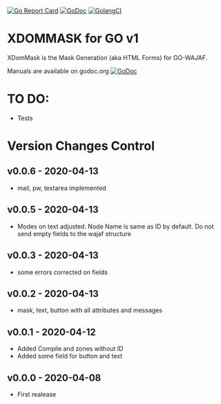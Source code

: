 [![Go Report Card](https://goreportcard.com/badge/github.com/webability-go/xdommask)](https://goreportcard.com/report/github.com/webability-go/xdommask)
[![GoDoc](https://godoc.org/github.com/webability-go/xdommask?status.png)](https://godoc.org/github.com/webability-go/xdommask)
[![GolangCI](https://golangci.com/badges/github.com/webability-go/xdommask.svg)](https://golangci.com)

XDOMMASK for GO v1
=============================

XDomMask is the Mask Generation (aka HTML Forms) for GO-WAJAF.

Manuals are available on godoc.org [![GoDoc](https://godoc.org/github.com/webability-go/wajaf?status.png)](https://godoc.org/github.com/webability-go/xdommask)

TO DO:
======
- Tests

Version Changes Control
=======================

v0.0.6 - 2020-04-13
------------------------
- mail, pw, textarea implemented

v0.0.5 - 2020-04-13
------------------------
- Modes on text adjusted. Node Name is same as ID by default. Do not send empty fields to the wajaf structure

v0.0.3 - 2020-04-13
------------------------
- some errors corrected on fields

v0.0.2 - 2020-04-13
------------------------
- mask, text, button with all attributes and messages

v0.0.1 - 2020-04-12
------------------------
- Added Compile and zones without ID
- Added some field for button and text

v0.0.0 - 2020-04-08
------------------------
- First realease
